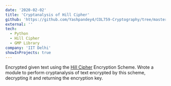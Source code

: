 ```yaml
---
date: '2020-02-02'
title: 'Cryptanalysis of Hill Cipher'
github: 'https://github.com/Yashpandey4/COL759-Cryptography/tree/master/1.%20Hill%20Cipher%20Cryptanalysis'
external: ''
tech:
  - Python
  - Hill Cipher
  - GMP Library
company: 'IIT Delhi'
showInProjects: true
---
```


Encrypted given text using the [Hill Cipher](https://en.wikipedia.org/wiki/Hill_cipher) Encryption Scheme. Wrote a module to perform cryptanalysis of text encrypted by this scheme, decrypting it and returning the encryption key.
